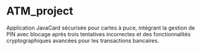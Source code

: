 # ATM_project
Application JavaCard sécurisée pour cartes à puce, intégrant la gestion de PIN avec blocage après trois tentatives incorrectes et des fonctionnalités cryptographiques avancées pour les transactions bancaires.
